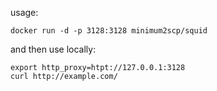 usage:

```
docker run -d -p 3128:3128 minimum2scp/squid
```

and then use locally:

```
export http_proxy=htpt://127.0.0.1:3128
curl http://example.com/
```


